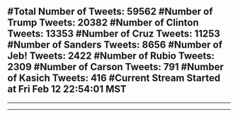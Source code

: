 #Total Number of Tweets: 59562 
#Number of Trump Tweets: 20382
#Number of Clinton Tweets: 13353
#Number of Cruz Tweets: 11253
#Number of Sanders Tweets: 8656
#Number of Jeb! Tweets: 2422
#Number of Rubio Tweets: 2309
#Number of Carson Tweets: 791
#Number of Kasich Tweets: 416
#Current Stream Started at Fri Feb 12 22:54:01 MST
---
---
---
